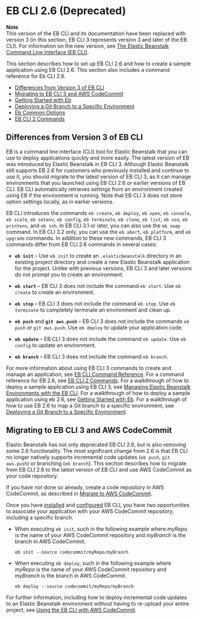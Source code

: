# EB CLI 2\.6 \(Deprecated\)<a name="eb-cli"></a>

**Note**  
 This version of the EB CLI and its documentation have been replaced with version 3 \(in this section, EB CLI 3 represents version 3 and later of the EB CLI\)\. For information on the new version, see [The Elastic Beanstalk Command Line Interface \(EB CLI\)](eb-cli3.md)\. 

This section describes how to set up EB CLI 2\.6 and how to create a sample application using EB CLI 2\.6\. This section also includes a command reference for Eb CLI 2\.6\.


+ [Differences from Version 3 of EB CLI](#eb-cli2-differences)
+ [Migrating to EB CLI 3 and AWS CodeCommit](#eb-cli2-migrating)
+ [Getting Started with Eb](command-reference-get-started.md)
+ [Deploying a Git Branch to a Specific Environment](command-reference-branch-environment.md)
+ [Eb Common Options](eb-cmd-options.md)
+ [EB CLI 2 Commands](eb-cmd-commands.md)

## Differences from Version 3 of EB CLI<a name="eb-cli2-differences"></a>

EB is a command line interface \(CLI\) tool for Elastic Beanstalk that you can use to deploy applications quickly and more easily\. The latest version of EB was introduced by Elastic Beanstalk in EB CLI 3\. Although Elastic Beanstalk still supports EB 2\.6 for customers who previously installed and continue to use it, you should migrate to the latest version of EB CLI 3, as it can manage environments that you launched using EB CLI 2\.6 or earlier versions of EB CLI\. EB CLI automatically retrieves settings from an environment created using EB if the environment is running\. Note that EB CLI 3 does not store option settings locally, as in earlier versions\.

EB CLI introduces the commands `eb create`, `eb deploy`, `eb open`, `eb console`, `eb scale`, `eb setenv`, `eb config`, `eb terminate`, `eb clone`, `eb list`, `eb use`, `eb printenv`, and `eb ssh`\. In EB CLI 3\.1 or later, you can also use the `eb swap` command\. In EB CLI 3\.2 only, you can use the `eb abort`, `eb platform`, and `eb upgrade` commands\. In addition to these new commands, EB CLI 3 commands differ from EB CLI 2\.6 commands in several cases:

+ **`eb init`** – Use `eb init` to create an `.elasticbeanstalk` directory in an existing project directory and create a new Elastic Beanstalk application for the project\. Unlike with previous versions, EB CLI 3 and later versions do not prompt you to create an environment\.

+ **`eb start`** – EB CLI 3 does not include the command `eb start`\. Use `eb create` to create an environment\.

+ **`eb stop`** – EB CLI 3 does not include the command `eb stop`\. Use `eb terminate` to completely terminate an environment and clean up\.

+ **`eb push`** and **`git aws.push`** – EB CLI 3 does not include the commands `eb push` or `git aws.push`\. Use `eb deploy` to update your application code\.

+ **`eb update`** – EB CLI 3 does not include the command `eb update`\. Use `eb config` to update an environment\.

+ **`eb branch`** – EB CLI 3 does not include the command `eb branch`\.

For more information about using EB CLI 3 commands to create and manage an application, see [EB CLI Command Reference](eb3-cmd-commands.md)\. For a command reference for EB 2\.6, see [EB CLI 2 Commands](eb-cmd-commands.md)\. For a walkthrough of how to deploy a sample application using EB CLI 3, see [Managing Elastic Beanstalk Environments with the EB CLI](eb-cli3-getting-started.md)\. For a walkthrough of how to deploy a sample application using eb 2\.6, see [Getting Started with Eb](command-reference-get-started.md)\. For a walkthrough of how to use EB 2\.6 to map a Git branch to a specific environment, see [Deploying a Git Branch to a Specific Environment](command-reference-branch-environment.md)\. 

## Migrating to EB CLI 3 and AWS CodeCommit<a name="eb-cli2-migrating"></a>

Elastic Beanstalk has not only deprecated EB CLI 2\.6, but is also removing some 2\.6 functionality\. The most significant change from 2\.6 is that EB CLI no longer natively supports incremental code updates \(`eb push`, `git aws.push`\) or branching \(`eb branch`\)\. This section describes how to migrate from EB CLI 2\.6 to the latest version of EB CLI and use AWS CodeCommit as your code repository\.

If you have not done so already, create a code repository in AWS CodeCommit, as described in [Migrate to AWS CodeCommit](http://docs.aws.amazon.com/codecommit/latest/userguide/how-to-migrate-repository.html)\.

Once you have [installed](eb-cli3-install.md) and [configured](eb-cli3-configuration.md) EB CLI, you have two opportunities to associate your application with your AWS CodeCommit repository, including a specific branch\. 

+ When executing `eb init`, such in the following example where *myRepo* is the name of your AWS CodeCommit repository and *myBranch* is the branch in AWS CodeCommit\.

  ```
  eb init --source codecommit/myRepo/myBranch
  ```

+ When executing `eb deploy`, such in the following example where *myRepo* is the name of your AWS CodeCommit repository and *myBranch* is the branch in AWS CodeCommit\.

  ```
  eb deploy --source codecommit/myRepo/myBranch
  ```

For further information, including how to deploy incremental code updates to an Elastic Beanstalk environment without having to re\-upload your entire project, see [Using the EB CLI with AWS CodeCommit](eb-cli-codecommit.md)\.